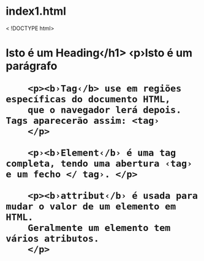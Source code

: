 # index1.html
< !DOCTYPE html>
<html>
<head>
        <title›Introdução ao HTML</title>
</head>
<body>
        <h1>Isto é um Heading‹/h1>
        ‹p›Isto é um parágrafo</p›
        <!-- Isto é um comentário --›
        <h1›Palavras para lembrar</h1>

        <p><b›Tag‹/b> use em regiões específicas do documento HTML,
        que o navegador lerá depois. Tags aparecerão assim: <tag›
        </p>

        <p›<b›Element‹/b› é uma tag completa, tendo uma abertura ‹tag› e um fecho </ tag›. </p>

        <p><b›attribut‹/b› é usada para mudar o valor de um elemento em HTML.
        Geralmente um elemento tem vários atributos.
        </p>

</body>
</html>

